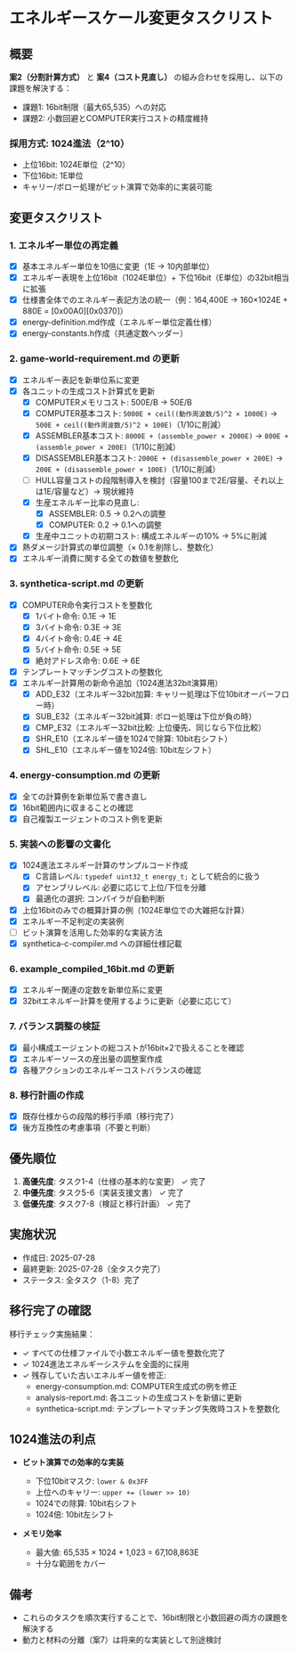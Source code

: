 # エネルギースケール変更タスクリスト

## 概要

**案2（分割計算方式）** と **案4（コスト見直し）** の組み合わせを採用し、以下の課題を解決する：
- 課題1: 16bit制限（最大65,535）への対応
- 課題2: 小数回避とCOMPUTER実行コストの精度維持

### 採用方式: 1024進法（2^10）
- 上位16bit: 1024E単位（2^10）
- 下位16bit: 1E単位
- キャリー/ボロー処理がビット演算で効率的に実装可能

## 変更タスクリスト

### 1. エネルギー単位の再定義
- [x] 基本エネルギー単位を10倍に変更（1E → 10内部単位）
- [x] エネルギー表現を上位16bit（1024E単位）+ 下位16bit（E単位）の32bit相当に拡張
- [x] 仕様書全体でのエネルギー表記方法の統一（例：164,400E → 160×1024E + 880E = [0x00A0][0x0370]）
- [x] energy-definition.md作成（エネルギー単位定義仕様）
- [x] energy-constants.h作成（共通定数ヘッダー）

### 2. game-world-requirement.md の更新
- [x] エネルギー表記を新単位系に変更
- [x] 各ユニットの生成コスト計算式を更新
  - [x] COMPUTERメモリコスト: 500E/B → 50E/B
  - [x] COMPUTER基本コスト: `5000E + ceil((動作周波数/5)^2 × 1000E)` → `500E + ceil((動作周波数/5)^2 × 100E)`（1/10に削減）
  - [x] ASSEMBLER基本コスト: `8000E + (assemble_power × 2000E)` → `800E + (assemble_power × 200E)`（1/10に削減）
  - [x] DISASSEMBLER基本コスト: `2000E + (disassemble_power × 200E)` → `200E + (disassemble_power × 100E)`（1/10に削減）
  - [ ] HULL容量コストの段階制導入を検討（容量100まで2E/容量、それ以上は1E/容量など）→ 現状維持
  - [x] 生産エネルギー比率の見直し:
    - [x] ASSEMBLER: 0.5 → 0.2への調整
    - [x] COMPUTER: 0.2 → 0.1への調整
  - [x] 生産中ユニットの初期コスト: 構成エネルギーの10% → 5%に削減
- [x] 熱ダメージ計算式の単位調整（× 0.1を削除し、整数化）
- [x] エネルギー消費に関する全ての数値を整数化

### 3. synthetica-script.md の更新
- [x] COMPUTER命令実行コストを整数化
  - [x] 1バイト命令: 0.1E → 1E
  - [x] 3バイト命令: 0.3E → 3E
  - [x] 4バイト命令: 0.4E → 4E
  - [x] 5バイト命令: 0.5E → 5E
  - [x] 絶対アドレス命令: 0.6E → 6E
- [x] テンプレートマッチングコストの整数化
- [x] エネルギー計算用の新命令追加（1024進法32bit演算用）
  - [x] ADD_E32（エネルギー32bit加算: キャリー処理は下位10bitオーバーフロー時）
  - [x] SUB_E32（エネルギー32bit減算: ボロー処理は下位が負の時）
  - [x] CMP_E32（エネルギー32bit比較: 上位優先、同じなら下位比較）
  - [x] SHR_E10（エネルギー値を1024で除算: 10bit右シフト）
  - [x] SHL_E10（エネルギー値を1024倍: 10bit左シフト）

### 4. energy-consumption.md の更新
- [x] 全ての計算例を新単位系で書き直し
- [x] 16bit範囲内に収まることの確認
- [x] 自己複製エージェントのコスト例を更新

### 5. 実装への影響の文書化
- [x] 1024進法エネルギー計算のサンプルコード作成
  - [x] C言語レベル: `typedef uint32_t energy_t;` として統合的に扱う
  - [x] アセンブリレベル: 必要に応じて上位/下位を分離
  - [x] 最適化の選択: コンパイラが自動判断
- [x] 上位16bitのみでの概算計算の例（1024E単位での大雑把な計算）
- [x] エネルギー不足判定の実装例
- [ ] ビット演算を活用した効率的な実装方法
- [x] synthetica-c-compiler.md への詳細仕様記載

### 6. example_compiled_16bit.md の更新
- [x] エネルギー関連の定数を新単位系に変更
- [x] 32bitエネルギー計算を使用するように更新（必要に応じて）

### 7. バランス調整の検証
- [x] 最小構成エージェントの総コストが16bit×2で扱えることを確認
- [x] エネルギーソースの産出量の調整案作成
- [x] 各種アクションのエネルギーコストバランスの確認

### 8. 移行計画の作成
- [x] 既存仕様からの段階的移行手順（移行完了）
- [x] 後方互換性の考慮事項（不要と判断）

## 優先順位

1. **高優先度**: タスク1-4（仕様の基本的な変更） ✓ 完了
2. **中優先度**: タスク5-6（実装支援文書） ✓ 完了
3. **低優先度**: タスク7-8（検証と移行計画） ✓ 完了

## 実施状況

- 作成日: 2025-07-28
- 最終更新: 2025-07-28（全タスク完了）
- ステータス: 全タスク（1-8）完了

## 移行完了の確認

移行チェック実施結果：
- ✓ すべての仕様ファイルで小数エネルギー値を整数化完了
- ✓ 1024進法エネルギーシステムを全面的に採用
- ✓ 残存していた古いエネルギー値を修正:
  - energy-consumption.md: COMPUTER生成式の例を修正
  - analysis-report.md: 各ユニットの生成コストを新値に更新
  - synthetica-script.md: テンプレートマッチング失敗時コストを整数化

## 1024進法の利点

- **ビット演算での効率的な実装**
  - 下位10bitマスク: `lower & 0x3FF`
  - 上位へのキャリー: `upper += (lower >> 10)`
  - 1024での除算: 10bit右シフト
  - 1024倍: 10bit左シフト

- **メモリ効率**
  - 最大値: 65,535 × 1024 + 1,023 = 67,108,863E
  - 十分な範囲をカバー

## 備考

- これらのタスクを順次実行することで、16bit制限と小数回避の両方の課題を解決する
- 動力と材料の分離（案7）は将来的な実装として別途検討